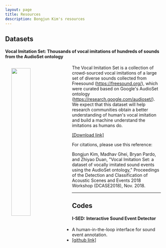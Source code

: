 ```yaml
---
layout: page
title: Resources
description: Bongjun Kim's resources
---
```



## Datasets

#### Vocal Imitation Set: Thousands of vocal imitations of hundreds of sounds from the AudioSet ontology

<a href="{{ BASE_PATH }}/pages/research.html"><img src="{{ BASE_PATH }}/pages/files/imitationset_icon.png" width="35%" height="35%" align="left" style="margin:10px 20px "></a>

The Vocal Imitation Set is a collection of crowd-sourced vocal imitations of a large set of diverse sounds collected from Freesound (https://freesound.org/), which were curated based on Google's AudioSet ontology (https://research.google.com/audioset/). We expect that this dataset will help research communities obtain a better understanding of human's vocal imitation and build a machine understand the imitations as humans do.

[[Download link]](https://doi.org/10.5281/zenodo.1340763)

For citations, please use this reference:

Bongjun Kim, Madhav Ghei, Bryan Pardo, and Zhiyao Duan, "Vocal Imitation Set: a dataset of vocally imitated sound events using the AudioSet ontology," Proceedings of the Detection and Classification of Acoustic Scenes and Events 2018 Workshop (DCASE2018), Nov. 2018.

---- 
## Codes

#### I-SED: Interactive Sound Event Detector

* A human-in-the-loop interface for sound event annotation.
* [[github link]](https://github.com/bongjun/ised)
